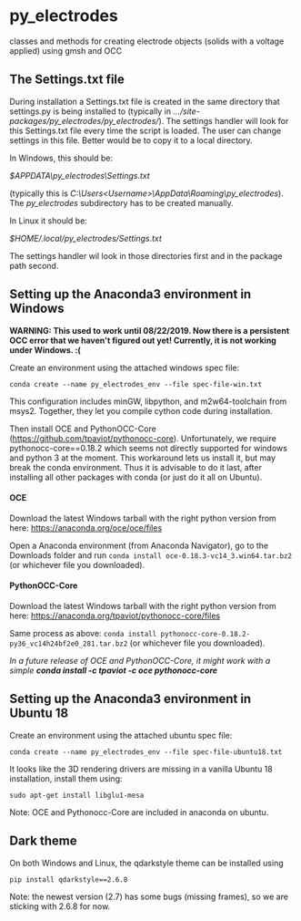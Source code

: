 # py_electrodes
classes and methods for creating electrode objects (solids with a voltage applied) using gmsh and OCC

## The Settings.txt file
During installation a Settings.txt file is created in
the same directory that settings.py is being installed to 
(typically in _.../site-packages/py_electrodes/py_electrodes/_). The settings handler 
will look for this Settings.txt file every time the script is loaded. The user can change 
settings in this file. Better would be to copy it to a local directory.

In Windows, this should be:

_$APPDATA\py_electrodes\Settings.txt_ 

(typically this is _C:\Users\<Username>\AppData\Roaming\py_electrodes_). 
The _py_electrodes_ subdirectory has to be created manually.

In Linux it should be:

_$HOME/.local/py_electrodes/Settings.txt_

The settings handler wil look in those directories first and in the package path 
second. 

## Setting up the Anaconda3 environment in Windows

__WARNING: This used to work until 08/22/2019. Now there is a persistent OCC error that 
we haven't figured out yet! Currently, it is not working under Windows. :(__

Create an environment using the attached windows spec file:

``conda create --name py_electrodes_env --file spec-file-win.txt``

This configuration includes minGW, libpython, and m2w64-toolchain from msys2. Together, 
they let you compile cython code during installation.

Then install OCE and PythonOCC-Core (https://github.com/tpaviot/pythonocc-core). 
Unfortunately, we require pythonocc-core==0.18.2 which seems not directly supported 
for windows and python 3 at the moment. This workaround lets us install it, 
but may break the conda environment.
Thus it is advisable to do it last, after installing all other packages with conda
(or just do it all on Ubuntu).

#### OCE
Download the latest Windows tarball with the right python version from here: https://anaconda.org/oce/oce/files

Open a Anaconda environment (from Anaconda Navigator), go to the Downloads folder and run
``conda install oce-0.18.3-vc14_3.win64.tar.bz2`` (or whichever file you downloaded).

#### PythonOCC-Core
Download the latest Windows tarball with the right python version from here: https://anaconda.org/tpaviot/pythonocc-core/files

Same process as above: ``conda install pythonocc-core-0.18.2-py36_vc14h24bf2e0_281.tar.bz2`` 
(or whichever file you downloaded).

_In a future release of OCE and PythonOCC-Core, it might work with a simple 
__conda install -c tpaviot -c oce pythonocc-core___

## Setting up the Anaconda3 environment in Ubuntu 18
Create an environment using the attached ubuntu spec file:

``conda create --name py_electrodes_env --file spec-file-ubuntu18.txt``

It looks like the 3D rendering drivers are missing in a vanilla Ubuntu 18 installation, install them using:

``sudo apt-get install libglu1-mesa``

Note: OCE and Pythonocc-Core are included in anaconda on ubuntu.

## Dark theme
On both Windows and Linux, the qdarkstyle theme can be installed using

``pip install qdarkstyle==2.6.8``

Note: the newest version (2.7) has some bugs (missing frames), so we are sticking with 2.6.8 for now.